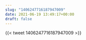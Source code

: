 ```yaml
---
slug: "1406247716187947009"
date: 2021-06-19 13:49:17+00:00
draft: false
---
```


{{< tweet 1406247716187947009 >}}
